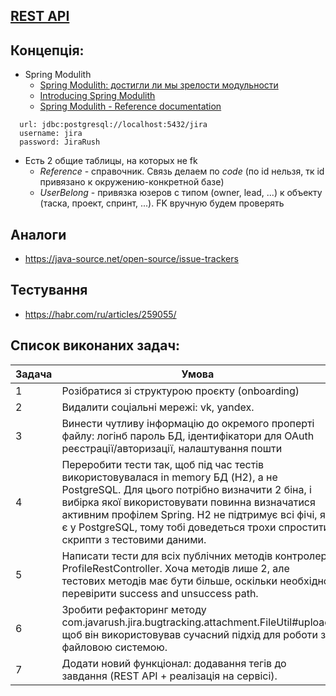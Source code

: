 ## [REST API](http://localhost:8080/doc)

## Концепція:

- Spring Modulith
    - [Spring Modulith: достигли ли мы зрелости модульности](https://habr.com/ru/post/701984/)
    - [Introducing Spring Modulith](https://spring.io/blog/2022/10/21/introducing-spring-modulith)
    - [Spring Modulith - Reference documentation](https://docs.spring.io/spring-modulith/docs/current-SNAPSHOT/reference/html/)

```
  url: jdbc:postgresql://localhost:5432/jira
  username: jira
  password: JiraRush
```

- Есть 2 общие таблицы, на которых не fk
    - _Reference_ - справочник. Связь делаем по _code_ (по id нельзя, тк id привязано к окружению-конкретной базе)
    - _UserBelong_ - привязка юзеров с типом (owner, lead, ...) к объекту (таска, проект, спринт, ...). FK вручную будем
      проверять

## Аналоги

- https://java-source.net/open-source/issue-trackers

## Тестування

- https://habr.com/ru/articles/259055/

## Список виконаних задач:
| Задача      | Умова                                             | Статус      |
|-------------|---------------------------------------------------|-------------|
| 1           | Розібратися зі структурою проєкту (onboarding)    | :white_check_mark:     |
| 2          | Видалити соціальні мережі: vk, yandex.      | :white_check_mark:      |
| 3     | Винести чутливу інформацію до окремого проперті файлу: логінб пароль БД, ідентифікатори для OAuth реєстрації/авторизації, налаштування пошти| :white_check_mark:           |
| 4     | Переробити тести так, щоб під час тестів використовувалася in memory БД (H2), а не PostgreSQL. Для цього потрібно визначити 2 біна, і вибірка якої використовувати повинна визначатися активним профілем Spring. H2 не підтримує всі фічі, які є у PostgreSQL, тому тобі доведеться трохи спростити скрипти з тестовими даними. | Інше 3      |
| 5     | Написати тести для всіх публічних методів контролера ProfileRestController. Хоча методів лише 2, але тестових методів має бути більше, оскільки необхідно перевірити success and unsuccess path.| Інше 3      |
| 6     | Зробити рефакторинг методу com.javarush.jira.bugtracking.attachment.FileUtil#upload, щоб він використовував сучасний підхід для роботи з файловою системою.| :white_check_mark:          |
| 7     | Додати новий функціонал: додавання тегів до завдання (REST API + реалізація на сервісі). | :white_check_mark:          |
